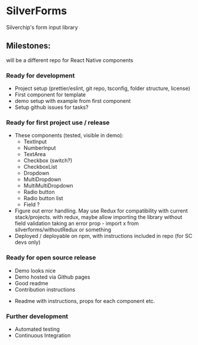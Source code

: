 # SilverForms

Silverchip's form input library

## Milestones:

will be a different repo for React Native components

### Ready for development

-   Project setup (prettier/eslint, git repo, tsconfig, folder structure, license)
-   First component for template
-   demo setup with example from first component
-   Setup github issues for tasks?

### Ready for first project use / release

-   These components (tested, visible in demo):
    -   TextInput
    -   NumberInput
    -   TextArea
    -   Checkbox (switch?)
    -   CheckboxList
    -   Dropdown
    -   MultiDropdown
    -   MultiMultiDropdown
    -   Radio button
    -   Radio button list
    -   Field ?
-   Figure out error handling. May use Redux for compatibility with current stack/projects.
    with redux, maybe allow importing the library without field validation taking an error prop - import x from silverforms/withoutRedux or something
- Deployed / deployable on npm, with instructions included in repo (for SC devs only) 

### Ready for open source release
- Demo looks nice
- Demo hosted via Github pages 
- Good readme
- Contribution instructions

*   Readme with instructions, props for each component etc.

### Further development

-   Automated testing
-   Continuous Integration

